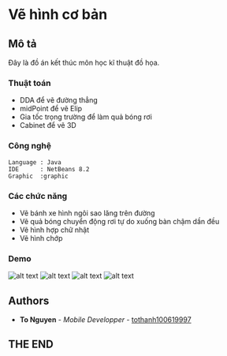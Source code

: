 # Vẽ hình cơ bản

## Mô tả 

Đây là đồ án kết thúc môn học kĩ thuật đồ họa.
### Thuật toán
* DDA để vẽ đường thẳng
* midPoint để vẽ Elip
* Gia tốc trọng trường để làm quả bóng rơi
* Cabinet để vẽ 3D
### Công nghệ

```
Language : Java
IDE      : NetBeans 8.2
Graphic  :graphic 

```

### Các chức năng

* Vẽ bánh xe hình ngôi sao lăng trên đường
* Vẽ quả bóng chuyển động rơi tự do xuống bàn chậm dần đều
* Vẽ hình hợp chữ nhật
* Vẽ hình chớp

### Demo
  ![alt text](https://i.imgur.com/BrNrZWo.png)
  ![alt text](https://i.imgur.com/ZYarsaa.png)
  ![alt text](https://i.imgur.com/xvvUuS0.png)
  ![alt text](https://i.imgur.com/s1tgdSL.png)

## Authors

* **To Nguyen** - *Mobile Developper* - [tothanh100619997](https://github.com/tothanh100619997)



## THE END

